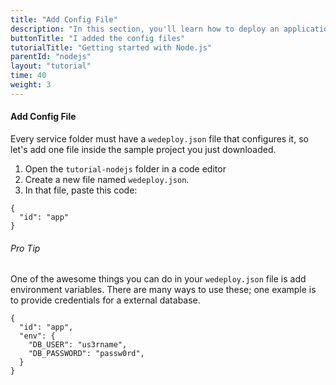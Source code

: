 ```yaml
---
title: "Add Config File"
description: "In this section, you'll learn how to deploy an application using Node.js."
buttonTitle: "I added the config files"
tutorialTitle: "Getting started with Node.js"
parentId: "nodejs"
layout: "tutorial"
time: 40
weight: 3
---
```


#### Add Config File

Every service folder must have a `wedeploy.json` file that configures it, so let's add one file inside the sample project you just downloaded.

1. Open the `tutorial-nodejs` folder in a code editor
2. Create a new file named `wedeploy.json`.
3. In that file, paste this code:

```application/json
{
  "id": "app"
}
```

<aside>

###### <span class="icon-16-star"></span> Pro Tip

One of the awesome things you can do in your `wedeploy.json` file is add environment variables. There are many ways to use these; one example is to provide credentials for a external database.

```application/json
{
  "id": "app",
  "env": {
    "DB_USER": "us3rname",
    "DB_PASSWORD": "passw0rd",
  }
}
```

</aside>
